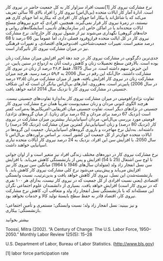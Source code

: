   نرخ مشارکت نیروی کار [1]نسبت افراد سزاوار کار به کل جمعیت حاضر در نیروی کار است. ادارهٔ آمار کار ایالات متحده (بی‌ال‌اس) نیروی کار را افراد بالای 16 سالی تعریف می‌کند که یا شاغل‌اند یا بیکار اما جویای کار. افرادی که بیکارند اما جویای کاری هم نیستند، در زمرهٔ نیروی کار قرار نمی‌گیرند. همچنین، افرادی که جزو نیروهای مسلح ایالات متحده‌اند یا در اماکن خاص (در سازمان‌های تأدیبی، آسایشگاه‌های روانی و خانه‌های گروهی) نگهداری می‌شوند نیز از شمول نیروی کار خارج‌اند. نرخ مشارکت نیروی کار در کل ایالت متحده فرازوفرود فصلی دارد، اما عموماً بین 66 درصد تا 68 درصد متغیر است. تغییرات جمعیت‌شناختی، افت‌وخیزهای اقتصادی، و تغییرات فرهنگی نیز در میزان مشارکت نیروی کار تأثیرگذار است.

جدی‌ترین دگرگونی در مشارکت نیروی کار در چند دههٔ اخیر افزایش میزان مشارکت زنان بوده است. بالارفتن سطح تحصیلات زنان و کاهش رغبت آنان به ازدواج در سنین پایین، در این خیزش سهم داشته است. در سال 1975، فقط ۴۶٫۳ درصد از زنان در نیروی کار مشارکت داشتند، حال‌آنکه این رقم در سال 2006 به ۵۹٫۴ درصد رسید. هرچند میزان مشارکت زنان در نیروی کار افزایش یافته، هنوز از میزان مشارکت مردان (۷۳٫۵ درصد در سال 2006) پایین‌تر است. به‌هرروی، آمارهای بی‌ال‌اس بیانگر آن است که این شکاف جنسیتی در مشارکت نیروی کار تا نزدیک سال 2014 ادامه خواهد یافت.

تفاوت نژادی/قومیتی در میزان مشارکت نیروی کار به‌اندازهٔ تفاوت‌های جنسیتی نیست. هرچند الگوی کنونی مردان و زنان سفیدپوست تقریباً همان نرخ مشارکت نیروی کار جنسیتی در نژادهای دیگر است، تفاوت جنسیتی میان افریقایی-امریکایی‌ها به‌مراتب کمتر است (نزدیک 67 درصد برای مردان و 62 درصد برای زنان). از میان گروه‌های نژادی/قومیتی مورد بررسی بی‌ال‌اس، مردان اسپانیایی‌تبار بیشترین میزان مشارکت در نیروی کار (نزدیک 80 درصد) و زنان اسپانیایی‌تبار کمترین میزان مشارکت (نزدیک 56 درصد) را داشته‌اند. به‌دلیل نرخ مهاجرت و باروری گروه‌های اسپانیایی‌تبار، جمعیت این گروه‌ها در ایالات متحده جوان‌تر از کل جمعیت این کشور است. بر اساس برآوردهای بی‌ال‌اس تا سال 2050، با افزایش سن این افراد، نزدیک به 24 درصد نیروی کار ایالات متحده تباری اسپانیایی خواهند داشت.

نرخ مشارکت نیروی کار در دوره‌های مختلف زندگی افراد نیز متغیر است و از اوان جوانی تا اوج سن اشتغال (25 تا 54) افزایش و پس از بازنشستگی کاهش می‌یابد. با افزایش سن نسل انفجار زاد ولد (متولدان سال‌های 1946 تا 1964) میانگین سن نیروی کار نیز افزایش می‌یابد و پیش‌بینی می‌شود نرخ کلی مشارکت نیروی کار کاهش یابد. با بازنشسته‌شدن این نسل، نیروی کار کاهش خواهد یافت و بدین‌ترتیب، نسبت وابستگی اقتصادی (یعنی نسبت افرادی از کل جمعیت که در نیروی کار نیست، به‌ازای هر ۱۰۰ نفری که در نیروی کار است) افزایش خواهد یافت. بسیاری از دانشمندان علوم اجتماعی نگران این مسئله‌اند که با بازنشستگی نسل انفجار زاد ولد و متعاقب آن، کاهش نرخ مشارکت نیروی کار، اقتصاد قادر به حفظ سطح بایستۀ تولید کالا و خدمات نخواهد بود.

و نیز ببینید: نسل انفجار زاد ولد؛ نسبت وابستگی؛ مستمری و تأمین اجتماعی؛ بازنشستگی؛ بیکاری.

بیشتر بخوانید

Toossi, Mitra (2002). “A Century of Change: The U.S. Labor Force, 1950–2050.” Monthly Labor Review 125(5): 15–28

U.S. Department of Labor, Bureau of Labor Statistics. (http://www.bls.gov)

 [1] labor force participation rate

 

 

 

 